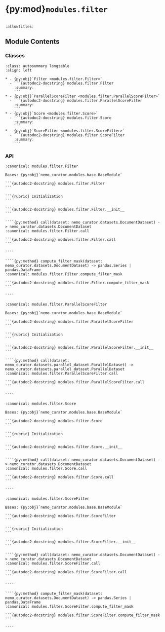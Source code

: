 # {py:mod}`modules.filter`

```{py:module} modules.filter
```

```{autodoc2-docstring} modules.filter
:allowtitles:
```

## Module Contents

### Classes

````{list-table}
:class: autosummary longtable
:align: left

* - {py:obj}`Filter <modules.filter.Filter>`
  - ```{autodoc2-docstring} modules.filter.Filter
    :summary:
    ```
* - {py:obj}`ParallelScoreFilter <modules.filter.ParallelScoreFilter>`
  - ```{autodoc2-docstring} modules.filter.ParallelScoreFilter
    :summary:
    ```
* - {py:obj}`Score <modules.filter.Score>`
  - ```{autodoc2-docstring} modules.filter.Score
    :summary:
    ```
* - {py:obj}`ScoreFilter <modules.filter.ScoreFilter>`
  - ```{autodoc2-docstring} modules.filter.ScoreFilter
    :summary:
    ```
````

### API

`````{py:class} Filter(filter_fn: collections.abc.Callable | nemo_curator.filters.DocumentFilter, filter_field: str, invert: bool = False)
:canonical: modules.filter.Filter

Bases: {py:obj}`nemo_curator.modules.base.BaseModule`

```{autodoc2-docstring} modules.filter.Filter
```

```{rubric} Initialization
```

```{autodoc2-docstring} modules.filter.Filter.__init__
```

````{py:method} call(dataset: nemo_curator.datasets.DocumentDataset) -> nemo_curator.datasets.DocumentDataset
:canonical: modules.filter.Filter.call

```{autodoc2-docstring} modules.filter.Filter.call
```

````

````{py:method} compute_filter_mask(dataset: nemo_curator.datasets.DocumentDataset) -> pandas.Series | pandas.DataFrame
:canonical: modules.filter.Filter.compute_filter_mask

```{autodoc2-docstring} modules.filter.Filter.compute_filter_mask
```

````

`````

`````{py:class} ParallelScoreFilter(src_filter_obj: nemo_curator.filters.DocumentFilter, tgt_filter_obj: nemo_curator.filters.DocumentFilter, src_field: str = 'src', tgt_field: str = 'tgt', src_score: str | None = None, tgt_score: str | None = None, score_type: str | None = None, invert: bool = False)
:canonical: modules.filter.ParallelScoreFilter

Bases: {py:obj}`nemo_curator.modules.base.BaseModule`

```{autodoc2-docstring} modules.filter.ParallelScoreFilter
```

```{rubric} Initialization
```

```{autodoc2-docstring} modules.filter.ParallelScoreFilter.__init__
```

````{py:method} call(dataset: nemo_curator.datasets.parallel_dataset.ParallelDataset) -> nemo_curator.datasets.parallel_dataset.ParallelDataset
:canonical: modules.filter.ParallelScoreFilter.call

```{autodoc2-docstring} modules.filter.ParallelScoreFilter.call
```

````

`````

`````{py:class} Score(score_fn: collections.abc.Callable | nemo_curator.filters.DocumentFilter, score_field: str, text_field: str = 'text', score_type: type | str | None = None)
:canonical: modules.filter.Score

Bases: {py:obj}`nemo_curator.modules.base.BaseModule`

```{autodoc2-docstring} modules.filter.Score
```

```{rubric} Initialization
```

```{autodoc2-docstring} modules.filter.Score.__init__
```

````{py:method} call(dataset: nemo_curator.datasets.DocumentDataset) -> nemo_curator.datasets.DocumentDataset
:canonical: modules.filter.Score.call

```{autodoc2-docstring} modules.filter.Score.call
```

````

`````

`````{py:class} ScoreFilter(filter_obj: nemo_curator.filters.DocumentFilter, text_field: str = 'text', score_field: str | None = None, score_type: type | str | None = None, invert: bool = False)
:canonical: modules.filter.ScoreFilter

Bases: {py:obj}`nemo_curator.modules.base.BaseModule`

```{autodoc2-docstring} modules.filter.ScoreFilter
```

```{rubric} Initialization
```

```{autodoc2-docstring} modules.filter.ScoreFilter.__init__
```

````{py:method} call(dataset: nemo_curator.datasets.DocumentDataset) -> nemo_curator.datasets.DocumentDataset
:canonical: modules.filter.ScoreFilter.call

```{autodoc2-docstring} modules.filter.ScoreFilter.call
```

````

````{py:method} compute_filter_mask(dataset: nemo_curator.datasets.DocumentDataset) -> pandas.Series | pandas.DataFrame
:canonical: modules.filter.ScoreFilter.compute_filter_mask

```{autodoc2-docstring} modules.filter.ScoreFilter.compute_filter_mask
```

````

`````
